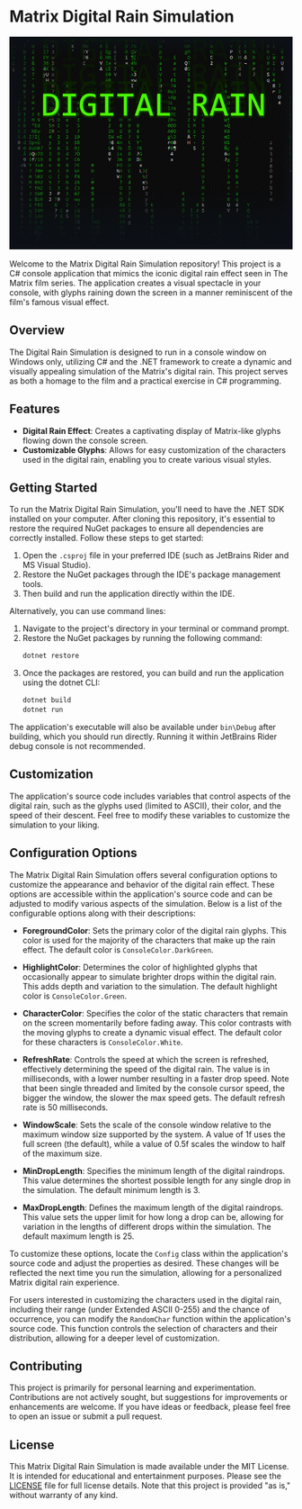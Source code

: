 # Matrix Digital Rain Simulation

![Banner](GitHubBanner.png)

Welcome to the Matrix Digital Rain Simulation repository! This project is a C# console application that mimics the iconic digital rain effect seen in The Matrix film series. The application creates a visual spectacle in your console, with glyphs raining down the screen in a manner reminiscent of the film's famous visual effect.

## Overview

The Digital Rain Simulation is designed to run in a console window on Windows only, utilizing C# and the .NET framework to create a dynamic and visually appealing simulation of the Matrix's digital rain. This project serves as both a homage to the film and a practical exercise in C# programming.

## Features

- **Digital Rain Effect**: Creates a captivating display of Matrix-like glyphs flowing down the console screen.
- **Customizable Glyphs**: Allows for easy customization of the characters used in the digital rain, enabling you to create various visual styles.

## Getting Started

To run the Matrix Digital Rain Simulation, you'll need to have the .NET SDK installed on your computer. After cloning this repository, it's essential to restore the required NuGet packages to ensure all dependencies are correctly installed. Follow these steps to get started:


1. Open the `.csproj` file in your preferred IDE (such as JetBrains Rider and MS Visual Studio).
2. Restore the NuGet packages through the IDE's package management tools.
3. Then build and run the application directly within the IDE.

Alternatively, you can use command lines:

1. Navigate to the project's directory in your terminal or command prompt.
2. Restore the NuGet packages by running the following command:
   ```bash
   dotnet restore
   ```
3. Once the packages are restored, you can build and run the application using the dotnet CLI:
   ```bash
   dotnet build
   dotnet run
   ```

The application's executable will also be available under `bin\Debug` after building, which you should run directly.
Running it within JetBrains Rider debug console is not recommended.

## Customization

The application's source code includes variables that control aspects of the digital rain, such as the glyphs used (limited to ASCII), their color, and the speed of their descent. Feel free to modify these variables to customize the simulation to your liking.

## Configuration Options

The Matrix Digital Rain Simulation offers several configuration options to customize the appearance and behavior of the digital rain effect. These options are accessible within the application's source code and can be adjusted to modify various aspects of the simulation. Below is a list of the configurable options along with their descriptions:

- **ForegroundColor**: Sets the primary color of the digital rain glyphs. This color is used for the majority of the characters that make up the rain effect. The default color is `ConsoleColor.DarkGreen`.

- **HighlightColor**: Determines the color of highlighted glyphs that occasionally appear to simulate brighter drops within the digital rain. This adds depth and variation to the simulation. The default highlight color is `ConsoleColor.Green`.

- **CharacterColor**: Specifies the color of the static characters that remain on the screen momentarily before fading away. This color contrasts with the moving glyphs to create a dynamic visual effect. The default color for these characters is `ConsoleColor.White`.

- **RefreshRate**: Controls the speed at which the screen is refreshed, effectively determining the speed of the digital rain. The value is in milliseconds, with a lower number resulting in a faster drop speed. Note that been single threaded and limited by the console cursor speed, the bigger the window, the slower the max speed gets. The default refresh rate is 50 milliseconds.

- **WindowScale**: Sets the scale of the console window relative to the maximum window size supported by the system. A value of 1f uses the full screen (the default), while a value of 0.5f scales the window to half of the maximum size.

- **MinDropLength**: Specifies the minimum length of the digital raindrops. This value determines the shortest possible length for any single drop in the simulation. The default minimum length is 3.

- **MaxDropLength**: Defines the maximum length of the digital raindrops. This value sets the upper limit for how long a drop can be, allowing for variation in the lengths of different drops within the simulation. The default maximum length is 25.

To customize these options, locate the `Config` class within the application's source code and adjust the properties as desired. These changes will be reflected the next time you run the simulation, allowing for a personalized Matrix digital rain experience.

For users interested in customizing the characters used in the digital rain, including their range (under Extended ASCII 0-255) and the chance of occurrence, you can modify the `RandomChar` function within the application's source code. This function controls the selection of characters and their distribution, allowing for a deeper level of customization.

## Contributing

This project is primarily for personal learning and experimentation. Contributions are not actively sought, but suggestions for improvements or enhancements are welcome. If you have ideas or feedback, please feel free to open an issue or submit a pull request.

## License

This Matrix Digital Rain Simulation is made available under the MIT License. It is intended for educational and entertainment purposes. Please see the [LICENSE](LICENSE) file for full license details. Note that this project is provided "as is," without warranty of any kind.
